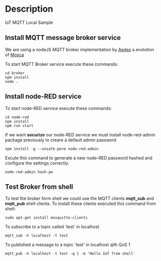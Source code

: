 # Description

IoT MQTT Local Sample

## Install MQTT message broker service

We are using a nodeJS MQTT broker implementation by [Aedes](https://github.com/moscajs/aedes) a evolution of [Mosca](https://github.com/moscajs/moscamosca)

To start MQTT Broker service execute these commands:

```shellAed
cd broker
npm install
node .
```

## Install node-RED service

To start node-RED service execute these commands:

```shell
cd node-red
npm install
npm run start
```

If we want **securize** our node-RED service we must install node-red-admin package previously to creare a default admin password

```shell
npm install -g --unsafe-perm node-red-admin
```

Excute this command to generate a new node-RED password hashed and configure the settings correctly:

```shell
node-red-admin hash-pw
```

## Test Broker from shell

To test the broker form shell we could use the MQTT clients **mqtt_sub** and **mqtt_pub** shell clients. To install these clients executed this command from shell:

```shell
sudo apt-get install mosquitto-clients
```

To subscribe to a topic called 'test' in localhost

```shell
mqtt_sub -h localhost -t test
```

To published a message to a topic 'test' in localhost qith QoS 1

```shell
mqtt_pub -h localhost -t test -q 1 -m 'Hello IoT from shell'
```
